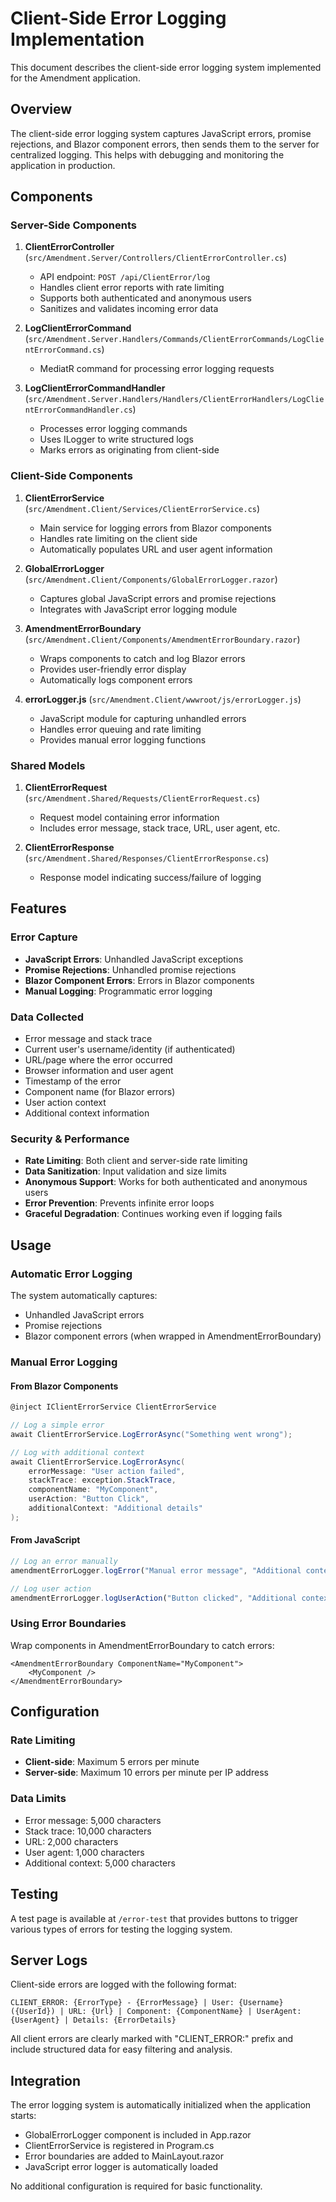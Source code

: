 # Client-Side Error Logging Implementation

This document describes the client-side error logging system implemented for the Amendment application.

## Overview

The client-side error logging system captures JavaScript errors, promise rejections, and Blazor component errors, then sends them to the server for centralized logging. This helps with debugging and monitoring the application in production.

## Components

### Server-Side Components

1. **ClientErrorController** (`src/Amendment.Server/Controllers/ClientErrorController.cs`)
   - API endpoint: `POST /api/ClientError/log`
   - Handles client error reports with rate limiting
   - Supports both authenticated and anonymous users
   - Sanitizes and validates incoming error data

2. **LogClientErrorCommand** (`src/Amendment.Server.Handlers/Commands/ClientErrorCommands/LogClientErrorCommand.cs`)
   - MediatR command for processing error logging requests

3. **LogClientErrorCommandHandler** (`src/Amendment.Server.Handlers/Handlers/ClientErrorHandlers/LogClientErrorCommandHandler.cs`)
   - Processes error logging commands
   - Uses ILogger to write structured logs
   - Marks errors as originating from client-side

### Client-Side Components

1. **ClientErrorService** (`src/Amendment.Client/Services/ClientErrorService.cs`)
   - Main service for logging errors from Blazor components
   - Handles rate limiting on the client side
   - Automatically populates URL and user agent information

2. **GlobalErrorLogger** (`src/Amendment.Client/Components/GlobalErrorLogger.razor`)
   - Captures global JavaScript errors and promise rejections
   - Integrates with JavaScript error logging module

3. **AmendmentErrorBoundary** (`src/Amendment.Client/Components/AmendmentErrorBoundary.razor`)
   - Wraps components to catch and log Blazor errors
   - Provides user-friendly error display
   - Automatically logs component errors

4. **errorLogger.js** (`src/Amendment.Client/wwwroot/js/errorLogger.js`)
   - JavaScript module for capturing unhandled errors
   - Handles error queuing and rate limiting
   - Provides manual error logging functions

### Shared Models

1. **ClientErrorRequest** (`src/Amendment.Shared/Requests/ClientErrorRequest.cs`)
   - Request model containing error information
   - Includes error message, stack trace, URL, user agent, etc.

2. **ClientErrorResponse** (`src/Amendment.Shared/Responses/ClientErrorResponse.cs`)
   - Response model indicating success/failure of logging

## Features

### Error Capture
- **JavaScript Errors**: Unhandled JavaScript exceptions
- **Promise Rejections**: Unhandled promise rejections
- **Blazor Component Errors**: Errors in Blazor components
- **Manual Logging**: Programmatic error logging

### Data Collected
- Error message and stack trace
- Current user's username/identity (if authenticated)
- URL/page where the error occurred
- Browser information and user agent
- Timestamp of the error
- Component name (for Blazor errors)
- User action context
- Additional context information

### Security & Performance
- **Rate Limiting**: Both client and server-side rate limiting
- **Data Sanitization**: Input validation and size limits
- **Anonymous Support**: Works for both authenticated and anonymous users
- **Error Prevention**: Prevents infinite error loops
- **Graceful Degradation**: Continues working even if logging fails

## Usage

### Automatic Error Logging

The system automatically captures:
- Unhandled JavaScript errors
- Promise rejections
- Blazor component errors (when wrapped in AmendmentErrorBoundary)

### Manual Error Logging

#### From Blazor Components
```csharp
@inject IClientErrorService ClientErrorService

// Log a simple error
await ClientErrorService.LogErrorAsync("Something went wrong");

// Log with additional context
await ClientErrorService.LogErrorAsync(
    errorMessage: "User action failed",
    stackTrace: exception.StackTrace,
    componentName: "MyComponent",
    userAction: "Button Click",
    additionalContext: "Additional details"
);
```

#### From JavaScript
```javascript
// Log an error manually
amendmentErrorLogger.logError("Manual error message", "Additional context");

// Log user action
amendmentErrorLogger.logUserAction("Button clicked", "Additional context");
```

### Using Error Boundaries

Wrap components in AmendmentErrorBoundary to catch errors:

```razor
<AmendmentErrorBoundary ComponentName="MyComponent">
    <MyComponent />
</AmendmentErrorBoundary>
```

## Configuration

### Rate Limiting
- **Client-side**: Maximum 5 errors per minute
- **Server-side**: Maximum 10 errors per minute per IP address

### Data Limits
- Error message: 5,000 characters
- Stack trace: 10,000 characters
- URL: 2,000 characters
- User agent: 1,000 characters
- Additional context: 5,000 characters

## Testing

A test page is available at `/error-test` that provides buttons to trigger various types of errors for testing the logging system.

## Server Logs

Client-side errors are logged with the following format:
```
CLIENT_ERROR: {ErrorType} - {ErrorMessage} | User: {Username} ({UserId}) | URL: {Url} | Component: {ComponentName} | UserAgent: {UserAgent} | Details: {ErrorDetails}
```

All client errors are clearly marked with "CLIENT_ERROR:" prefix and include structured data for easy filtering and analysis.

## Integration

The error logging system is automatically initialized when the application starts:
- GlobalErrorLogger component is included in App.razor
- ClientErrorService is registered in Program.cs
- Error boundaries are added to MainLayout.razor
- JavaScript error logger is automatically loaded

No additional configuration is required for basic functionality.
